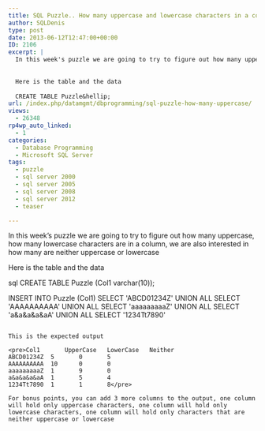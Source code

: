 ```yaml
---
title: SQL Puzzle.. How many uppercase and lowercase characters in a column
author: SQLDenis
type: post
date: 2013-06-12T12:47:00+00:00
ID: 2106
excerpt: |
  In this week's puzzle we are going to try to figure out how many uppercase, how many lowercase characters are in a column, we are also interested in how many are neither uppercase or lowercase
  
  
  Here is the table and the data
  
  CREATE TABLE Puzzle&hellip;
url: /index.php/datamgmt/dbprogramming/sql-puzzle-how-many-uppercase/
views:
  - 26348
rp4wp_auto_linked:
  - 1
categories:
  - Database Programming
  - Microsoft SQL Server
tags:
  - puzzle
  - sql server 2000
  - sql server 2005
  - sql server 2008
  - sql server 2012
  - teaser

---
```

In this week&#8217;s puzzle we are going to try to figure out how many uppercase, how many lowercase characters are in a column, we are also interested in how many are neither uppercase or lowercase

Here is the table and the data

sql
CREATE TABLE Puzzle
     (Col1 varchar(10));
 
INSERT INTO Puzzle (Col1)
SELECT 'ABCD01234Z'
UNION ALL
SELECT 'AAAAAAAAAA'
UNION ALL
SELECT 'aaaaaaaaaZ'
UNION ALL
SELECT 'a&a&a&a&aA'
UNION ALL
SELECT '1234Tt7890'
```

This is the expected output

<pre>Col1		UpperCase	LowerCase	Neither
ABCD01234Z	5		0		5
AAAAAAAAAA	10		0		0
aaaaaaaaaZ	1		9		0
a&a&a&a&aA	1		5		4
1234Tt7890	1		1		8</pre>

For bonus points, you can add 3 more columns to the output, one column will hold only uppercase characters, one column will hold only lowercase characters, one column will hold only characters that are neither uppercase or lowercase